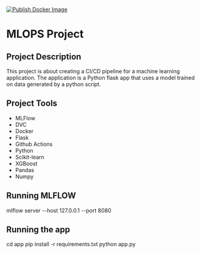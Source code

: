 [![Publish Docker Image](https://github.com/opsifygit/project/actions/workflows/dockerhubPush.yml/badge.svg)](https://github.com/opsifygit/project/actions/workflows/dockerhubPush.yml)
# MLOPS Project

## Project Description

This project is about creating a CI/CD pipeline for a machine learning application. The application is a Python flask app that uses a model trained on data generated by a python script.

## Project Tools

- MLFlow
- DVC
- Docker
- Flask
- Github Actions
- Python
- Scikit-learn
- XGBoost
- Pandas
- Numpy

## Running MLFLOW

mlflow server --host 127.0.0.1 --port 8080

## Running the app

cd app
pip install -r requirements.txt
python app.py

